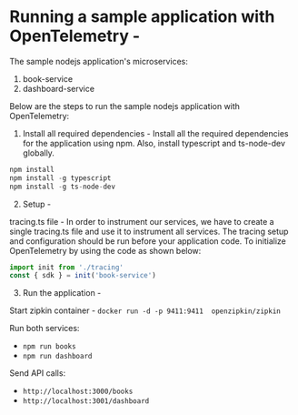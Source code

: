 # Running a sample application with OpenTelemetry -

The sample nodejs application's microservices:

1. book-service
2. dashboard-service

Below are the steps to run the sample nodejs application with OpenTelemetry:

1. Install all required dependencies -
Install all the required dependencies for the application using npm. Also, install typescript and ts-node-dev globally.

```javascript
npm install
npm install -g typescript
npm install -g ts-node-dev
```

2. Setup -

tracing.ts file - In order to instrument our services, we have to create a single tracing.ts file and use it to instrument all services. The tracing setup and configuration should be run before your application code. To initialize OpenTelemetry by using the code as shown below:

```javascript
import init from './tracing'
const { sdk } = init('book-service')
```

3. Run the application -

Start zipkin container -
`docker run -d -p 9411:9411  openzipkin/zipkin`

Run both services: 

- `npm run books`
- `npm run dashboard`

Send API calls: 

- `http://localhost:3000/books`
- `http://localhost:3001/dashboard`


